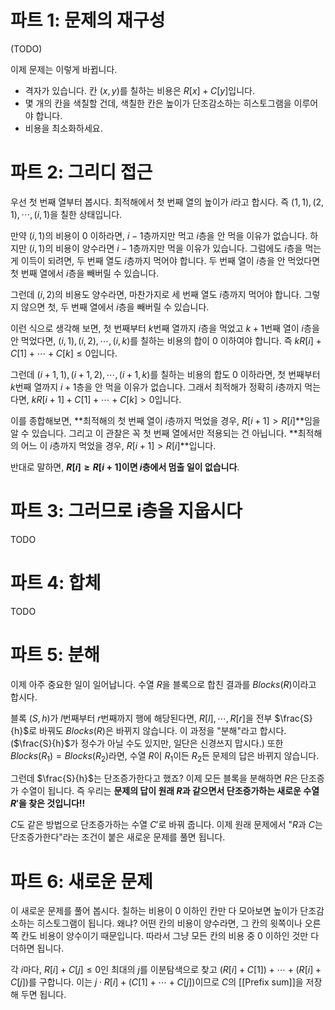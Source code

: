 # 파트 1: 문제의 재구성

(TODO)

이제 문제는 이렇게 바뀝니다.
- 격자가 있습니다. 칸 $(x, y)$를 칠하는 비용은 $R[x] + C[y]$입니다.
- 몇 개의 칸을 색칠할 건데, 색칠한 칸은 높이가 단조감소하는 히스토그램을 이루어야 합니다.
- 비용을 최소화하세요.

# 파트 2: 그리디 접근
우선 첫 번째 열부터 봅시다. 최적해에서 첫 번째 열의 높이가 $i$라고 합시다. 즉 $(1, 1), (2, 1), \cdots, (i, 1)$을 칠한 상태입니다.

만약 $(i, 1)$의 비용이 0 이하라면, $i-1$층까지만 먹고 $i$층을 안 먹을 이유가 없습니다. 하지만 $(i, 1)$의 비용이 양수라면 $i-1$층까지만 먹을 이유가 있습니다. 그럼에도 $i$층을 먹는 게 이득이 되려면, 두 번째 열도 $i$층까지 먹어야 합니다. 두 번째 열이 $i$층을 안 먹었다면 첫 번째 열에서 $i$층을 빼버릴 수 있습니다.

그런데 $(i, 2)$의 비용도 양수라면, 마찬가지로 세 번째 열도 $i$층까지 먹어야 합니다. 그렇지 않으면 첫, 두 번째 열에서 $i$층을 빼버릴 수 있습니다.

이런 식으로 생각해 보면, 첫 번째부터 $k$번째 열까지 $i$층을 먹었고 $k+1$번째 열이 $i$층을 안 먹었다면, $(i, 1), (i, 2), \cdots, (i, k)$를 칠하는 비용의 합이 0 이하여야 합니다. 즉 $kR[i] + C[1] + \cdots + C[k] \leq 0$입니다.

그런데 $(i+1, 1), (i+1, 2), \cdots, (i+1, k)$를 칠하는 비용의 합도 0 이하라면, 첫 번째부터 $k$번째 열까지 $i+1$층을 안 먹을 이유가 없습니다. 그래서 최적해가 정확히 $i$층까지 먹는다면, $kR[i+1] + C[1] + \cdots + C[k] > 0$입니다.

이를 종합해보면, **최적해의 첫 번째 열이 $i$층까지 먹었을 경우, $R[i+1] > R[i]$**임을 알 수 있습니다. 그리고 이 관찰은 꼭 첫 번째 열에서만 적용되는 건 아닙니다. **최적해의 어느 이 $i$층까지 먹었을 경우, $R[i+1] > R[i]$**입니다.

반대로 말하면, **$R[i] \geq R[i+1]$이면 $i$층에서 멈출 일이 없습니다**.

# 파트 3: 그러므로 i층을 지웁시다
TODO

# 파트 4: 합체
TODO

# 파트 5: 분해
이제 아주 중요한 일이 일어납니다. 수열 $R$을 블록으로 합친 결과를 $Blocks(R)$이라고 합시다.

블록 $(S, h)$가 $l$번째부터 $r$번째까지 행에 해당된다면, $R[l], \cdots, R[r]$을 전부 $\frac{S}{h}$로 바꿔도 $Blocks(R)$은 바뀌지 않습니다. 이 과정을 "분해"라고 합시다. ($\frac{S}{h}$가 정수가 아닐 수도 있지만, 일단은 신경쓰지 맙시다.) 또한 $Blocks(R_1) = Blocks(R_2)$라면, 수열 $R$이 $R_1$이든 $R_2$든 문제의 답은 바뀌지 않습니다.

그런데 $\frac{S}{h}$는 단조증가한다고 했죠? 이제 모든 블록을 분해하면 $R$은 단조증가 수열이 됩니다. 즉 우리는 **문제의 답이 원래 $R$과 같으면서 단조증가하는 새로운 수열 $R'$을 찾은 것입니다!!**

$C$도 같은 방법으로 단조증가하는 수열 $C'$로 바꿔 줍니다. 이제 원래 문제에서 "$R$과 $C$는 단조증가한다"라는 조건이 붙은 새로운 문제를 풀면 됩니다.

# 파트 6: 새로운 문제
이 새로운 문제를 풀어 봅시다. 칠하는 비용이 0 이하인 칸만 다 모아보면 높이가 단조감소하는 히스토그램이 됩니다. 왜냐? 어떤 칸의 비용이 양수라면, 그 칸의 윗쪽이나 오른쪽 칸도 비용이 양수이기 때문입니다. 따라서 그냥 모든 칸의 비용 중 0 이하인 것만 다 더하면 됩니다.

각 $i$마다, $R[i] + C[j] \leq 0$인 최대의 $j$를 이분탐색으로 찾고 $(R[i] + C[1]) + \cdots + (R[i] + C[j])$를 구합니다. 이는 $j \cdot R[i] + (C[1] + \cdots + C[j])$이므로 $C$의 [[Prefix sum]]을 저장해 두면 됩니다.